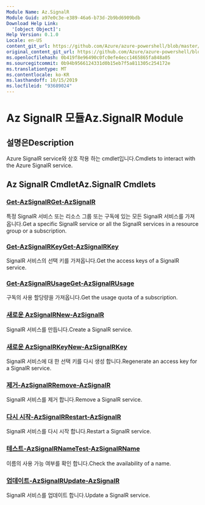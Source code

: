 ```yaml
---
Module Name: Az.SignalR
Module Guid: a97e0c3e-e389-46a6-b73d-2b9bd6909bdb
Download Help Link:
  '[object Object]': 
Help Version: 0.1.0
Locale: en-US
content_git_url: https://github.com/Azure/azure-powershell/blob/master/src/SignalR/SignalR/help/Az.SignalR.md
original_content_git_url: https://github.com/Azure/azure-powershell/blob/master/src/SignalR/SignalR/help/Az.SignalR.md
ms.openlocfilehash: 0b419f8e96490c0fc0efe4ecc1465865fa848a05
ms.sourcegitcommit: 0b94b9566124331d0b15eb7f5a811305c254172e
ms.translationtype: MT
ms.contentlocale: ko-KR
ms.lasthandoff: 10/15/2019
ms.locfileid: "93689024"
---
```

# <span data-ttu-id="ceb5d-101">Az SignalR 모듈</span><span class="sxs-lookup"><span data-stu-id="ceb5d-101">Az.SignalR Module</span></span>
## <span data-ttu-id="ceb5d-102">설명은</span><span class="sxs-lookup"><span data-stu-id="ceb5d-102">Description</span></span>
<span data-ttu-id="ceb5d-103">Azure SignalR service와 상호 작용 하는 cmdlet입니다.</span><span class="sxs-lookup"><span data-stu-id="ceb5d-103">Cmdlets to interact with the Azure SignalR service.</span></span>

## <span data-ttu-id="ceb5d-104">Az SignalR Cmdlet</span><span class="sxs-lookup"><span data-stu-id="ceb5d-104">Az.SignalR Cmdlets</span></span>
### [<span data-ttu-id="ceb5d-105">Get-AzSignalR</span><span class="sxs-lookup"><span data-stu-id="ceb5d-105">Get-AzSignalR</span></span>](Get-AzSignalR.md)
<span data-ttu-id="ceb5d-106">특정 SignalR 서비스 또는 리소스 그룹 또는 구독에 있는 모든 SignalR 서비스를 가져옵니다.</span><span class="sxs-lookup"><span data-stu-id="ceb5d-106">Get a specific SignalR service or all the SignalR services in a resource group or a subscription.</span></span>

### [<span data-ttu-id="ceb5d-107">Get-AzSignalRKey</span><span class="sxs-lookup"><span data-stu-id="ceb5d-107">Get-AzSignalRKey</span></span>](Get-AzSignalRKey.md)
<span data-ttu-id="ceb5d-108">SignalR 서비스의 선택 키를 가져옵니다.</span><span class="sxs-lookup"><span data-stu-id="ceb5d-108">Get the access keys of a SignalR service.</span></span>

### [<span data-ttu-id="ceb5d-109">Get-AzSignalRUsage</span><span class="sxs-lookup"><span data-stu-id="ceb5d-109">Get-AzSignalRUsage</span></span>](Get-AzSignalRUsage.md)
<span data-ttu-id="ceb5d-110">구독의 사용 할당량을 가져옵니다.</span><span class="sxs-lookup"><span data-stu-id="ceb5d-110">Get the usage quota of a subscription.</span></span>

### [<span data-ttu-id="ceb5d-111">새로운 AzSignalR</span><span class="sxs-lookup"><span data-stu-id="ceb5d-111">New-AzSignalR</span></span>](New-AzSignalR.md)
<span data-ttu-id="ceb5d-112">SignalR 서비스를 만듭니다.</span><span class="sxs-lookup"><span data-stu-id="ceb5d-112">Create a SignalR service.</span></span>

### [<span data-ttu-id="ceb5d-113">새로운 AzSignalRKey</span><span class="sxs-lookup"><span data-stu-id="ceb5d-113">New-AzSignalRKey</span></span>](New-AzSignalRKey.md)
<span data-ttu-id="ceb5d-114">SignalR 서비스에 대 한 선택 키를 다시 생성 합니다.</span><span class="sxs-lookup"><span data-stu-id="ceb5d-114">Regenerate an access key for a SignalR service.</span></span>

### [<span data-ttu-id="ceb5d-115">제거-AzSignalR</span><span class="sxs-lookup"><span data-stu-id="ceb5d-115">Remove-AzSignalR</span></span>](Remove-AzSignalR.md)
<span data-ttu-id="ceb5d-116">SignalR 서비스를 제거 합니다.</span><span class="sxs-lookup"><span data-stu-id="ceb5d-116">Remove a SignalR service.</span></span>

### [<span data-ttu-id="ceb5d-117">다시 시작-AzSignalR</span><span class="sxs-lookup"><span data-stu-id="ceb5d-117">Restart-AzSignalR</span></span>](Restart-AzSignalR.md)
<span data-ttu-id="ceb5d-118">SignalR 서비스를 다시 시작 합니다.</span><span class="sxs-lookup"><span data-stu-id="ceb5d-118">Restart a SignalR service.</span></span>

### [<span data-ttu-id="ceb5d-119">테스트-AzSignalRName</span><span class="sxs-lookup"><span data-stu-id="ceb5d-119">Test-AzSignalRName</span></span>](Test-AzSignalRName.md)
<span data-ttu-id="ceb5d-120">이름의 사용 가능 여부를 확인 합니다.</span><span class="sxs-lookup"><span data-stu-id="ceb5d-120">Check the availability of a name.</span></span>

### [<span data-ttu-id="ceb5d-121">업데이트-AzSignalR</span><span class="sxs-lookup"><span data-stu-id="ceb5d-121">Update-AzSignalR</span></span>](Update-AzSignalR.md)
<span data-ttu-id="ceb5d-122">SignalR 서비스를 업데이트 합니다.</span><span class="sxs-lookup"><span data-stu-id="ceb5d-122">Update a SignalR service.</span></span>


